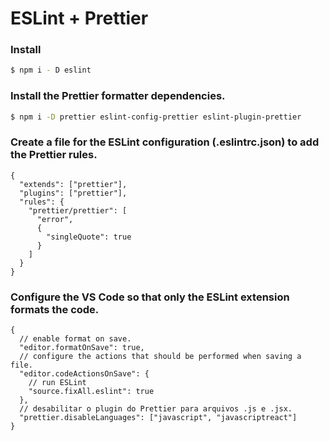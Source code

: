 # ESLint + Prettier 

### Install
```bash
$ npm i - D eslint
```
### Install the Prettier formatter dependencies.
```bash
$ npm i -D prettier eslint-config-prettier eslint-plugin-prettier
```
### Create a file for the ESLint configuration (.eslintrc.json) to add the Prettier rules.
```
{
  "extends": ["prettier"],
  "plugins": ["prettier"],
  "rules": {
    "prettier/prettier": [
      "error",
      {
        "singleQuote": true
      }
    ]
  }
}
```
### Configure the VS Code so that only the ESLint extension formats the code.
```
{
  // enable format on save.
  "editor.formatOnSave": true,
  // configure the actions that should be performed when saving a file.
  "editor.codeActionsOnSave": {
    // run ESLint
    "source.fixAll.eslint": true
  },
  // desabilitar o plugin do Prettier para arquivos .js e .jsx.
  "prettier.disableLanguages": ["javascript", "javascriptreact"]
}
```